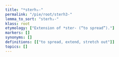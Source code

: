 ```yaml
---
title: "*sterh₃-"
permalink: "/pie/root/sterh3-"
lemma_to_sort: "sterh₃-"
klass: root
etymology: ["Extension of *ster- (“to spread”)."]
markers: []
synonyms: []
definitions: [["to spread, extend, stretch out"]]
topics: []
---
```


